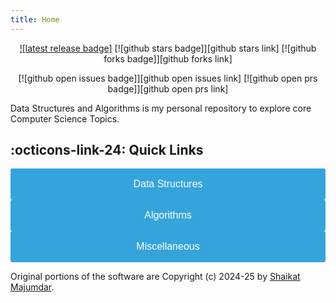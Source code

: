 ```yaml
---
title: Home
---
```


<!--
  The Docs you find here (/docs/*) are built and deployed via mkdocs. If you want to run a local version to verify your changes, it's as simple as::

  ```bash
  pip install -r docs/requirements-mkdocs.txt
  mkdocs serve
  ```
-->

<!-- CSS styling -->
<link rel="stylesheet" href="https://cdn.jsdelivr.net/npm/@fortawesome/fontawesome-free@6.2.1/css/fontawesome.min.css">
<style>
    .button {
      width: 100%;
      max-width: 100%;
      height: 50px;
      background-color: #35A4DB;
      color: #fff;
      font-size: 16px;
      border: none;
      cursor: pointer;
      border-radius: 0.2rem;
    }

    .button-container {
      display: grid;
      grid-template-columns: repeat(auto-fit, minmax(200px, 1fr));
      gap: 20px;
      justify-content: center;
    }

    .button:hover {
      background-color: #526CFE;
    }
</style>

<div align="center" markdown>

[![latest release badge]][latest release link]
[![github stars badge]][github stars link]
[![github forks badge]][github forks link]

<!-- [![CI checks on main badge]][ci checks on main link]
[![CI checks on dev badge]][ci checks on dev link]
[![latest commit to dev badge]][latest commit to dev link] -->

[![github open issues badge]][github open issues link]
[![github open prs badge]][github open prs link]

[latest release link]: https://github.com/sm2774us/Data_Structure_And_Algorithms/releases

</div>

Data Structures and Algorithms is my personal repository to explore core Computer Science Topics.

## :octicons-link-24: Quick Links

<div class="button-container">
    <a href="data_structures/DATA_STRUCTURES"> <button class="button">Data Structures</button> </a>
    <a href="algorithms/ALGORITHMS"> <button class="button">Algorithms</button> </a>
    <a href="miscellaneous/MISCELLANEOUS"> <button class="button">Miscellaneous</button> </a>
</div>

Original portions of the software are Copyright (c) 2024-25
by [Shaikat Majumdar](https://github.com/sm2774us).
